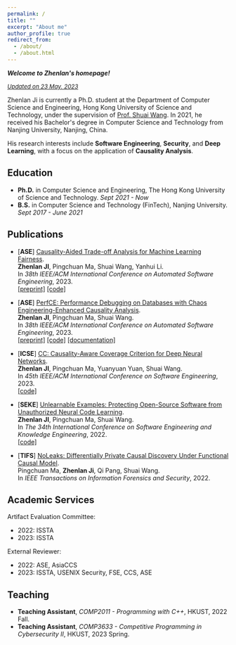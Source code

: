 ```yaml
---
permalink: /
title: ""
excerpt: "About me"
author_profile: true
redirect_from: 
  - /about/
  - /about.html
---
```


***Welcome to Zhenlan's homepage!***

*<font size="2"><u>Updated on 23 May. 2023</u></font>*

Zhenlan Ji is currently a Ph.D. student at the Department of Computer
Science and Engineering, Hong Kong University of Science and Technology,
under the supervision of [Prof. Shuai
Wang](https://www.cse.ust.hk/~shuaiw/). In 2021, he received his Bachelor's
degree in Computer Science and Technology from Nanjing University, Nanjing,
China. 
<!-- He has published papers at top-tier software engineering and security
venues like ICSE, focusing on the application of causality analysis.  -->
His research interests include **Software Engineering**, **Security**, and
**Deep Learning**, with a focus on the application of **Causality
Analysis**.

## Education

- **Ph.D.** in Computer Science and Engineering, The Hong Kong University of Science and Technology. *Sept 2021 - Now*
- **B.S.** in Computer Science and Technology (FinTech), Nanjing University. <br> *Sept 2017 - June 2021*


## Publications

- [**ASE**] [Causality-Aided Trade-off Analysis for Machine Learning Fairness]().  
**Zhenlan JI**, Pingchuan Ma, Shuai Wang, Yanhui Li.  
In *38th IEEE/ACM International Conference on Automated Software Engineering*, 2023.  
[[preprint]](https://arxiv.org/abs/2305.13057)
[[code]](https://github.com/ZhenlanJi/CTF)

- [**ASE**] [PerfCE: Performance Debugging on Databases with Chaos Engineering-Enhanced Causality Analysis]().  
**Zhenlan JI**, Pingchuan Ma, Shuai Wang.  
In *38th IEEE/ACM International Conference on Automated Software Engineering*, 2023.  
[[preprint]](https://arxiv.org/abs/2207.08369)
[[code]](https://github.com/ZhenlanJi/PerfCE)
[[documentation]](http://perfce.ignorelist.com/)

- [**ICSE**] [CC: Causality-Aware Coverage Criterion for Deep Neural Networks](https://doi.org/10.1109/ICSE48619.2023.00153).  
**Zhenlan JI**, Pingchuan Ma, Yuanyuan Yuan, Shuai Wang.  
In *45th IEEE/ACM International Conference on Software Engineering*, 2023.  
[[code]](https://github.com/ZhenlanJi/DL_CC)

- [**SEKE**] [Unlearnable Examples: Protecting Open-Source Software from Unauthorized Neural Code Learning](https://doi.org/10.18293/SEKE2022-066).  
**Zhenlan JI**, Pingchuan Ma, Shuai Wang.  
In *The 34th International Conference on Software Engineering and Knowledge Engineering*, 2022.  
[[code]](https://github.com/ZhenlanJi/Unlearnable_Code)

- [**TIFS**] [NoLeaks: Differentially Private Causal Discovery Under Functional Causal Model](https://ieeexplore.ieee.org/abstract/document/9798874).  
Pingchuan Ma, **Zhenlan Ji**, Qi Pang, Shuai Wang.  
In *IEEE Transactions on Information Forensics and Security*, 2022. 


## Academic Services

Artifact Evaluation Committee:  

- 2022: ISSTA
- 2023: ISSTA

External Reviewer:

- 2022: ASE, AsiaCCS
- 2023: ISSTA, USENIX Security, FSE, CCS, ASE

## Teaching

- **Teaching Assistant**, *COMP2011 - Programming with C++*, HKUST, 2022 Fall.
- **Teaching Assistant**, *COMP3633 - Competitive Programming in Cybersecurity II*, HKUST, 2023 Spring.
